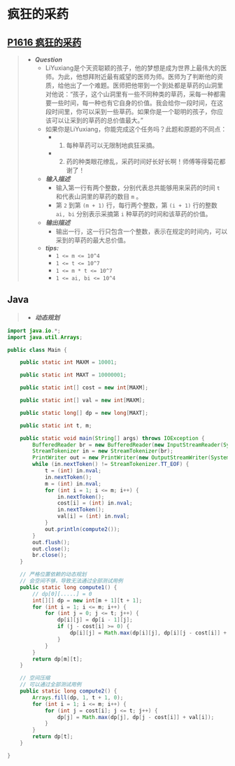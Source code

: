 # 疯狂的采药

## [P1616 疯狂的采药](https://www.luogu.com.cn/problem/P1616)

> - ***Question***
>   - LiYuxiang是个天资聪颖的孩子，他的梦想是成为世界上最伟大的医师。为此，他想拜附近最有威望的医师为师。医师为了判断他的资质，给他出了一个难题。医师把他带到一个到处都是草药的山洞里对他说：“孩子，这个山洞里有一些不同种类的草药，采每一种都需要一些时间，每一种也有它自身的价值。我会给你一段时间，在这段时间里，你可以采到一些草药。如果你是一个聪明的孩子，你应该可以让采到的草药的总价值最大。”
>   - 如果你是LiYuxiang，你能完成这个任务吗？此题和原题的不同点：
>     - 1. 每种草药可以无限制地疯狂采摘。
>     - 2. 药的种类眼花缭乱，采药时间好长好长啊！师傅等得菊花都谢了！
>   - ***输入描述***
>     - 输入第一行有两个整数，分别代表总共能够用来采药的时间 `t` 和代表山洞里的草药的数目 `m` 。
>     - 第 `2` 到第 `(m + 1)` 行，每行两个整数，第 `(i + 1)` 行的整数 `ai, bi` 分别表示采摘第 `i` 种草药的时间和该草药的价值。
>   - ***输出描述***
>     - 输出一行，这一行只包含一个整数，表示在规定的时间内，可以采到的草药的最大总价值。
>   - ***tips:***
>     - `1 <= m <= 10^4`
>     - `1 <= t <= 10^7`
>     - `1 <= m * t <= 10^7`
>     - `1 <= ai, bi <= 10^4`

## Java

> - ***动态规划***

```java
import java.io.*;
import java.util.Arrays;

public class Main {

    public static int MAXM = 10001;

    public static int MAXT = 10000001;

    public static int[] cost = new int[MAXM];

    public static int[] val = new int[MAXM];

    public static long[] dp = new long[MAXT];

    public static int t, m;

    public static void main(String[] args) throws IOException {
        BufferedReader br = new BufferedReader(new InputStreamReader(System.in));
        StreamTokenizer in = new StreamTokenizer(br);
        PrintWriter out = new PrintWriter(new OutputStreamWriter(System.out));
        while (in.nextToken() != StreamTokenizer.TT_EOF) {
            t = (int) in.nval;
            in.nextToken();
            m = (int) in.nval;
            for (int i = 1; i <= m; i++) {
                in.nextToken();
                cost[i] = (int) in.nval;
                in.nextToken();
                val[i] = (int) in.nval;
            }
            out.println(compute2());
        }
        out.flush();
        out.close();
        br.close();
    }

    // 严格位置依赖的动态规划
    // 会空间不够，导致无法通过全部测试用例
    public static long compute1() {
        // dp[0][.....] = 0
        int[][] dp = new int[m + 1][t + 1];
        for (int i = 1; i <= m; i++) {
            for (int j = 0; j <= t; j++) {
                dp[i][j] = dp[i - 1][j];
                if (j - cost[i] >= 0) {
                    dp[i][j] = Math.max(dp[i][j], dp[i][j - cost[i]] + val[i]);
                }
            }
        }
        return dp[m][t];
    }

    // 空间压缩
    // 可以通过全部测试用例
    public static long compute2() {
        Arrays.fill(dp, 1, t + 1, 0);
        for (int i = 1; i <= m; i++) {
            for (int j = cost[i]; j <= t; j++) {
                dp[j] = Math.max(dp[j], dp[j - cost[i]] + val[i]);
            }
        }
        return dp[t];
    }

}
```
